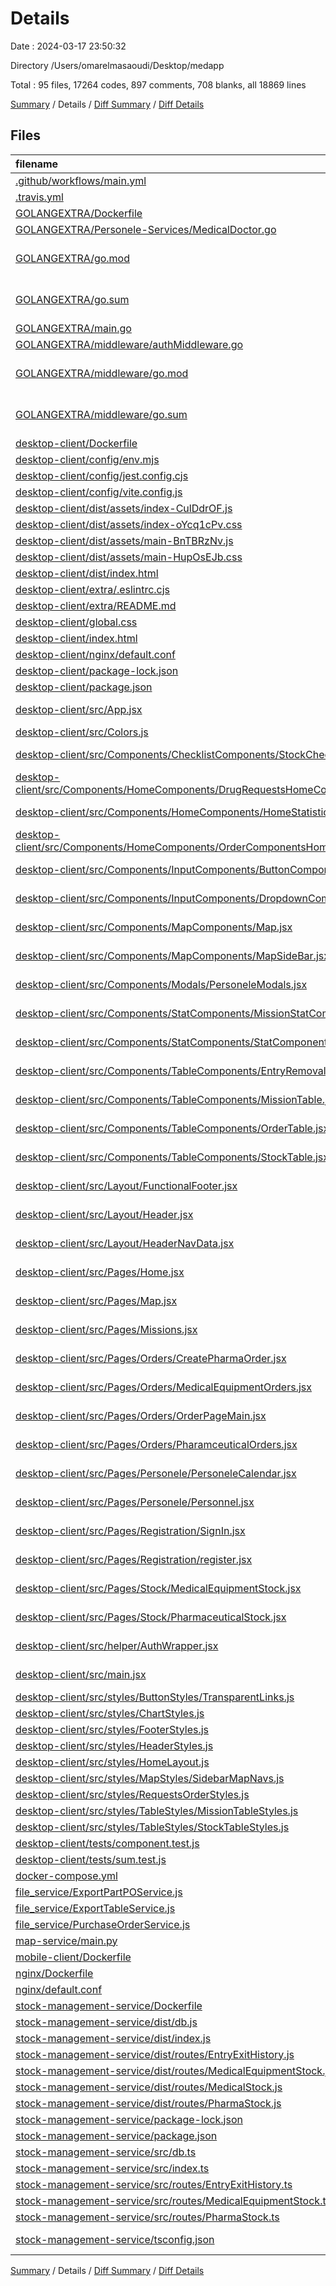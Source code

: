 # Details

Date : 2024-03-17 23:50:32

Directory /Users/omarelmasaoudi/Desktop/medapp

Total : 95 files,  17264 codes, 897 comments, 708 blanks, all 18869 lines

[Summary](results.md) / Details / [Diff Summary](diff.md) / [Diff Details](diff-details.md)

## Files
| filename | language | code | comment | blank | total |
| :--- | :--- | ---: | ---: | ---: | ---: |
| [.github/workflows/main.yml](/.github/workflows/main.yml) | YAML | 30 | 0 | 8 | 38 |
| [.travis.yml](/.travis.yml) | YAML | 15 | 30 | 13 | 58 |
| [GOLANGEXTRA/Dockerfile](/GOLANGEXTRA/Dockerfile) | Docker | 10 | 2 | 5 | 17 |
| [GOLANGEXTRA/Personele-Services/MedicalDoctor.go](/GOLANGEXTRA/Personele-Services/MedicalDoctor.go) | Go | 0 | 0 | 1 | 1 |
| [GOLANGEXTRA/go.mod](/GOLANGEXTRA/go.mod) | Go Module File | 5 | 0 | 2 | 7 |
| [GOLANGEXTRA/go.sum](/GOLANGEXTRA/go.sum) | Go Checksum File | 0 | 0 | 1 | 1 |
| [GOLANGEXTRA/main.go](/GOLANGEXTRA/main.go) | Go | 7 | 5 | 8 | 20 |
| [GOLANGEXTRA/middleware/authMiddleware.go](/GOLANGEXTRA/middleware/authMiddleware.go) | Go | 14 | 0 | 5 | 19 |
| [GOLANGEXTRA/middleware/go.mod](/GOLANGEXTRA/middleware/go.mod) | Go Module File | 3 | 0 | 3 | 6 |
| [GOLANGEXTRA/middleware/go.sum](/GOLANGEXTRA/middleware/go.sum) | Go Checksum File | 2 | 0 | 1 | 3 |
| [desktop-client/Dockerfile](/desktop-client/Dockerfile) | Docker | 10 | 6 | 8 | 24 |
| [desktop-client/config/env.mjs](/desktop-client/config/env.mjs) | JavaScript | 4 | 0 | 3 | 7 |
| [desktop-client/config/jest.config.cjs](/desktop-client/config/jest.config.cjs) | JavaScript | 4 | 1 | 1 | 6 |
| [desktop-client/config/vite.config.js](/desktop-client/config/vite.config.js) | JavaScript | 14 | 1 | 2 | 17 |
| [desktop-client/dist/assets/index-CulDdrOF.js](/desktop-client/dist/assets/index-CulDdrOF.js) | JavaScript | 7 | 0 | 1 | 8 |
| [desktop-client/dist/assets/index-oYcq1cPv.css](/desktop-client/dist/assets/index-oYcq1cPv.css) | CSS | 1 | 0 | 1 | 2 |
| [desktop-client/dist/assets/main-BnTBRzNv.js](/desktop-client/dist/assets/main-BnTBRzNv.js) | JavaScript | 830 | 81 | 106 | 1,017 |
| [desktop-client/dist/assets/main-HupOsEJb.css](/desktop-client/dist/assets/main-HupOsEJb.css) | CSS | 1 | 0 | 1 | 2 |
| [desktop-client/dist/index.html](/desktop-client/dist/index.html) | HTML | 30 | 0 | 1 | 31 |
| [desktop-client/extra/.eslintrc.cjs](/desktop-client/extra/.eslintrc.cjs) | JavaScript | 21 | 0 | 1 | 22 |
| [desktop-client/extra/README.md](/desktop-client/extra/README.md) | Markdown | 0 | 0 | 1 | 1 |
| [desktop-client/global.css](/desktop-client/global.css) | CSS | 17 | 1 | 6 | 24 |
| [desktop-client/index.html](/desktop-client/index.html) | HTML | 30 | 0 | 1 | 31 |
| [desktop-client/nginx/default.conf](/desktop-client/nginx/default.conf) | Properties | 8 | 0 | 1 | 9 |
| [desktop-client/package-lock.json](/desktop-client/package-lock.json) | JSON | 10,621 | 0 | 1 | 10,622 |
| [desktop-client/package.json](/desktop-client/package.json) | JSON | 48 | 0 | 1 | 49 |
| [desktop-client/src/App.jsx](/desktop-client/src/App.jsx) | JavaScript JSX | 16 | 0 | 3 | 19 |
| [desktop-client/src/Colors.js](/desktop-client/src/Colors.js) | JavaScript | 8 | 0 | 5 | 13 |
| [desktop-client/src/Components/ChecklistComponents/StockCheckLists.jsx](/desktop-client/src/Components/ChecklistComponents/StockCheckLists.jsx) | JavaScript JSX | 85 | 1 | 4 | 90 |
| [desktop-client/src/Components/HomeComponents/DrugRequestsHomeComponents.jsx](/desktop-client/src/Components/HomeComponents/DrugRequestsHomeComponents.jsx) | JavaScript JSX | 70 | 1 | 4 | 75 |
| [desktop-client/src/Components/HomeComponents/HomeStatistics.jsx](/desktop-client/src/Components/HomeComponents/HomeStatistics.jsx) | JavaScript JSX | 147 | 14 | 8 | 169 |
| [desktop-client/src/Components/HomeComponents/OrderComponentsHome.jsx](/desktop-client/src/Components/HomeComponents/OrderComponentsHome.jsx) | JavaScript JSX | 44 | 0 | 4 | 48 |
| [desktop-client/src/Components/InputComponents/ButtonComponents.jsx](/desktop-client/src/Components/InputComponents/ButtonComponents.jsx) | JavaScript JSX | 50 | 0 | 4 | 54 |
| [desktop-client/src/Components/InputComponents/DropdownComponents.jsx](/desktop-client/src/Components/InputComponents/DropdownComponents.jsx) | JavaScript JSX | 53 | 2 | 8 | 63 |
| [desktop-client/src/Components/MapComponents/Map.jsx](/desktop-client/src/Components/MapComponents/Map.jsx) | JavaScript JSX | 31 | 4 | 7 | 42 |
| [desktop-client/src/Components/MapComponents/MapSideBar.jsx](/desktop-client/src/Components/MapComponents/MapSideBar.jsx) | JavaScript JSX | 169 | 25 | 8 | 202 |
| [desktop-client/src/Components/Modals/PersoneleModals.jsx](/desktop-client/src/Components/Modals/PersoneleModals.jsx) | JavaScript JSX | 51 | 0 | 5 | 56 |
| [desktop-client/src/Components/StatComponents/MissionStatComponents.jsx](/desktop-client/src/Components/StatComponents/MissionStatComponents.jsx) | JavaScript JSX | 50 | 0 | 4 | 54 |
| [desktop-client/src/Components/StatComponents/StatComponents.jsx](/desktop-client/src/Components/StatComponents/StatComponents.jsx) | JavaScript JSX | 44 | 0 | 3 | 47 |
| [desktop-client/src/Components/TableComponents/EntryRemovalTable.jsx](/desktop-client/src/Components/TableComponents/EntryRemovalTable.jsx) | JavaScript JSX | 228 | 17 | 11 | 256 |
| [desktop-client/src/Components/TableComponents/MissionTable.jsx](/desktop-client/src/Components/TableComponents/MissionTable.jsx) | JavaScript JSX | 197 | 2 | 9 | 208 |
| [desktop-client/src/Components/TableComponents/OrderTable.jsx](/desktop-client/src/Components/TableComponents/OrderTable.jsx) | JavaScript JSX | 228 | 2 | 20 | 250 |
| [desktop-client/src/Components/TableComponents/StockTable.jsx](/desktop-client/src/Components/TableComponents/StockTable.jsx) | JavaScript JSX | 349 | 0 | 20 | 369 |
| [desktop-client/src/Layout/FunctionalFooter.jsx](/desktop-client/src/Layout/FunctionalFooter.jsx) | JavaScript JSX | 20 | 0 | 3 | 23 |
| [desktop-client/src/Layout/Header.jsx](/desktop-client/src/Layout/Header.jsx) | JavaScript JSX | 202 | 0 | 7 | 209 |
| [desktop-client/src/Layout/HeaderNavData.jsx](/desktop-client/src/Layout/HeaderNavData.jsx) | JavaScript JSX | 33 | 5 | 3 | 41 |
| [desktop-client/src/Pages/Home.jsx](/desktop-client/src/Pages/Home.jsx) | JavaScript JSX | 63 | 11 | 6 | 80 |
| [desktop-client/src/Pages/Map.jsx](/desktop-client/src/Pages/Map.jsx) | JavaScript JSX | 25 | 0 | 4 | 29 |
| [desktop-client/src/Pages/Missions.jsx](/desktop-client/src/Pages/Missions.jsx) | JavaScript JSX | 63 | 1 | 4 | 68 |
| [desktop-client/src/Pages/Orders/CreatePharmaOrder.jsx](/desktop-client/src/Pages/Orders/CreatePharmaOrder.jsx) | JavaScript JSX | 36 | 0 | 3 | 39 |
| [desktop-client/src/Pages/Orders/MedicalEquipmentOrders.jsx](/desktop-client/src/Pages/Orders/MedicalEquipmentOrders.jsx) | JavaScript JSX | 145 | 0 | 4 | 149 |
| [desktop-client/src/Pages/Orders/OrderPageMain.jsx](/desktop-client/src/Pages/Orders/OrderPageMain.jsx) | JavaScript JSX | 141 | 0 | 5 | 146 |
| [desktop-client/src/Pages/Orders/PharamceuticalOrders.jsx](/desktop-client/src/Pages/Orders/PharamceuticalOrders.jsx) | JavaScript JSX | 68 | 0 | 4 | 72 |
| [desktop-client/src/Pages/Personele/PersoneleCalendar.jsx](/desktop-client/src/Pages/Personele/PersoneleCalendar.jsx) | JavaScript JSX | 61 | 5 | 10 | 76 |
| [desktop-client/src/Pages/Personele/Personnel.jsx](/desktop-client/src/Pages/Personele/Personnel.jsx) | JavaScript JSX | 325 | 11 | 20 | 356 |
| [desktop-client/src/Pages/Registration/SignIn.jsx](/desktop-client/src/Pages/Registration/SignIn.jsx) | JavaScript JSX | 7 | 0 | 2 | 9 |
| [desktop-client/src/Pages/Registration/register.jsx](/desktop-client/src/Pages/Registration/register.jsx) | JavaScript JSX | 0 | 0 | 1 | 1 |
| [desktop-client/src/Pages/Stock/MedicalEquipmentStock.jsx](/desktop-client/src/Pages/Stock/MedicalEquipmentStock.jsx) | JavaScript JSX | 101 | 3 | 3 | 107 |
| [desktop-client/src/Pages/Stock/PharmaceuticalStock.jsx](/desktop-client/src/Pages/Stock/PharmaceuticalStock.jsx) | JavaScript JSX | 10 | 0 | 3 | 13 |
| [desktop-client/src/helper/AuthWrapper.jsx](/desktop-client/src/helper/AuthWrapper.jsx) | JavaScript JSX | 33 | 0 | 2 | 35 |
| [desktop-client/src/main.jsx](/desktop-client/src/main.jsx) | JavaScript JSX | 9 | 2 | 2 | 13 |
| [desktop-client/src/styles/ButtonStyles/TransparentLinks.js](/desktop-client/src/styles/ButtonStyles/TransparentLinks.js) | JavaScript | 27 | 0 | 7 | 34 |
| [desktop-client/src/styles/ChartStyles.js](/desktop-client/src/styles/ChartStyles.js) | JavaScript | 1 | 0 | 2 | 3 |
| [desktop-client/src/styles/FooterStyles.js](/desktop-client/src/styles/FooterStyles.js) | JavaScript | 13 | 0 | 2 | 15 |
| [desktop-client/src/styles/HeaderStyles.js](/desktop-client/src/styles/HeaderStyles.js) | JavaScript | 79 | 5 | 14 | 98 |
| [desktop-client/src/styles/HomeLayout.js](/desktop-client/src/styles/HomeLayout.js) | JavaScript | 35 | 1 | 6 | 42 |
| [desktop-client/src/styles/MapStyles/SidebarMapNavs.js](/desktop-client/src/styles/MapStyles/SidebarMapNavs.js) | JavaScript | 22 | 0 | 4 | 26 |
| [desktop-client/src/styles/RequestsOrderStyles.js](/desktop-client/src/styles/RequestsOrderStyles.js) | JavaScript | 75 | 3 | 13 | 91 |
| [desktop-client/src/styles/TableStyles/MissionTableStyles.js](/desktop-client/src/styles/TableStyles/MissionTableStyles.js) | JavaScript | 92 | 6 | 17 | 115 |
| [desktop-client/src/styles/TableStyles/StockTableStyles.js](/desktop-client/src/styles/TableStyles/StockTableStyles.js) | JavaScript | 8 | 0 | 2 | 10 |
| [desktop-client/tests/component.test.js](/desktop-client/tests/component.test.js) | JavaScript | 3 | 0 | 0 | 3 |
| [desktop-client/tests/sum.test.js](/desktop-client/tests/sum.test.js) | JavaScript | 3 | 0 | 0 | 3 |
| [docker-compose.yml](/docker-compose.yml) | YAML | 43 | 6 | 7 | 56 |
| [file_service/ExportPartPOService.js](/file_service/ExportPartPOService.js) | JavaScript | 207 | 6 | 39 | 252 |
| [file_service/ExportTableService.js](/file_service/ExportTableService.js) | JavaScript | 168 | 5 | 36 | 209 |
| [file_service/PurchaseOrderService.js](/file_service/PurchaseOrderService.js) | JavaScript | 311 | 11 | 63 | 385 |
| [map-service/main.py](/map-service/main.py) | Python | 14 | 3 | 8 | 25 |
| [mobile-client/Dockerfile](/mobile-client/Dockerfile) | Docker | 0 | 0 | 1 | 1 |
| [nginx/Dockerfile](/nginx/Dockerfile) | Docker | 2 | 0 | 1 | 3 |
| [nginx/default.conf](/nginx/default.conf) | Properties | 22 | 0 | 8 | 30 |
| [stock-management-service/Dockerfile](/stock-management-service/Dockerfile) | Docker | 7 | 0 | 2 | 9 |
| [stock-management-service/dist/db.js](/stock-management-service/dist/db.js) | JavaScript | 17 | 1 | 1 | 19 |
| [stock-management-service/dist/index.js](/stock-management-service/dist/index.js) | JavaScript | 27 | 0 | 1 | 28 |
| [stock-management-service/dist/routes/EntryExitHistory.js](/stock-management-service/dist/routes/EntryExitHistory.js) | JavaScript | 1 | 107 | 1 | 109 |
| [stock-management-service/dist/routes/MedicalEquipmentStock.js](/stock-management-service/dist/routes/MedicalEquipmentStock.js) | JavaScript | 13 | 0 | 1 | 14 |
| [stock-management-service/dist/routes/MedicalStock.js](/stock-management-service/dist/routes/MedicalStock.js) | JavaScript | 1 | 0 | 1 | 2 |
| [stock-management-service/dist/routes/PharmaStock.js](/stock-management-service/dist/routes/PharmaStock.js) | JavaScript | 1 | 201 | 1 | 203 |
| [stock-management-service/package-lock.json](/stock-management-service/package-lock.json) | JSON | 1,093 | 0 | 1 | 1,094 |
| [stock-management-service/package.json](/stock-management-service/package.json) | JSON | 28 | 0 | 1 | 29 |
| [stock-management-service/src/db.ts](/stock-management-service/src/db.ts) | TypeScript | 12 | 1 | 4 | 17 |
| [stock-management-service/src/index.ts](/stock-management-service/src/index.ts) | TypeScript | 22 | 0 | 7 | 29 |
| [stock-management-service/src/routes/EntryExitHistory.ts](/stock-management-service/src/routes/EntryExitHistory.ts) | TypeScript | 0 | 107 | 22 | 129 |
| [stock-management-service/src/routes/MedicalEquipmentStock.ts](/stock-management-service/src/routes/MedicalEquipmentStock.ts) | TypeScript | 10 | 0 | 6 | 16 |
| [stock-management-service/src/routes/PharmaStock.ts](/stock-management-service/src/routes/PharmaStock.ts) | TypeScript | 0 | 201 | 32 | 233 |
| [stock-management-service/tsconfig.json](/stock-management-service/tsconfig.json) | JSON with Comments | 13 | 0 | 1 | 14 |

[Summary](results.md) / Details / [Diff Summary](diff.md) / [Diff Details](diff-details.md)